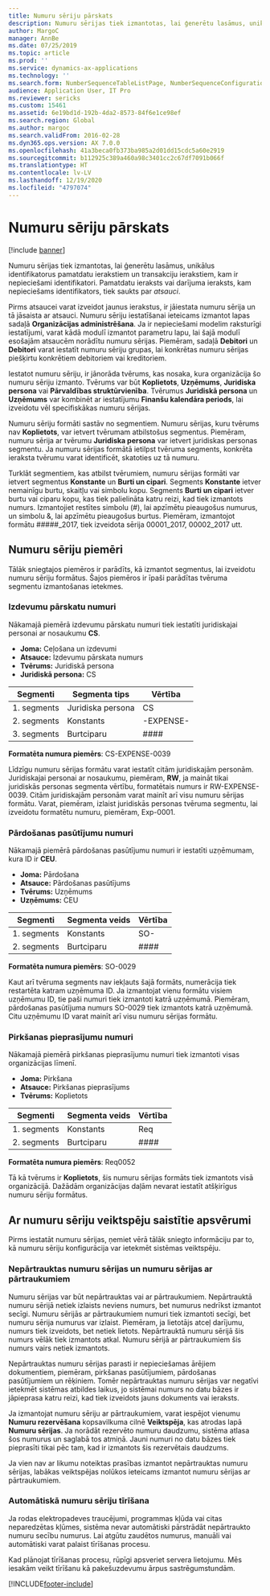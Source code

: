 ```yaml
---
title: Numuru sēriju pārskats
description: Numuru sērijas tiek izmantotas, lai ģenerētu lasāmus, unikālus identifikatorus pamatdatu ierakstiem un transakciju ierakstiem, kam ir nepieciešami identifikatori.
author: MargoC
manager: AnnBe
ms.date: 07/25/2019
ms.topic: article
ms.prod: ''
ms.service: dynamics-ax-applications
ms.technology: ''
ms.search.form: NumberSequenceTableListPage, NumberSequenceConfiguration
audience: Application User, IT Pro
ms.reviewer: sericks
ms.custom: 15461
ms.assetid: 6e19bd1d-192b-4da2-8573-84f6e1ce98ef
ms.search.region: Global
ms.author: margoc
ms.search.validFrom: 2016-02-28
ms.dyn365.ops.version: AX 7.0.0
ms.openlocfilehash: 41a3beca0fb373ba985a2d01dd15cdc5a60e2919
ms.sourcegitcommit: b112925c389a460a98c3401cc2c67df7091b066f
ms.translationtype: HT
ms.contentlocale: lv-LV
ms.lasthandoff: 12/19/2020
ms.locfileid: "4797074"
---
```

# <a name="number-sequences-overview"></a>Numuru sēriju pārskats

[!include [banner](../includes/banner.md)]

Numuru sērijas tiek izmantotas, lai ģenerētu lasāmus, unikālus identifikatorus pamatdatu ierakstiem un transakciju ierakstiem, kam ir nepieciešami identifikatori. Pamatdatu ieraksts vai darījuma ieraksts, kam nepieciešams identifikators, tiek saukts par *atsauci*.

Pirms atsaucei varat izveidot jaunus ierakstus, ir jāiestata numuru sērija un tā jāsaista ar atsauci. Numuru sēriju iestatīšanai ieteicams izmantot lapas sadaļā **Organizācijas administrēšana**. Ja ir nepieciešami modelim raksturīgi iestatījumi, varat kādā modulī izmantot parametru lapu, lai šajā modulī esošajām atsaucēm norādītu numuru sērijas. Piemēram, sadaļā **Debitori** un **Debitori** varat iestatīt numuru sēriju grupas, lai konkrētas numuru sērijas piešķirtu konkrētiem debitoriem vai kreditoriem.

Iestatot numuru sēriju, ir jānorāda tvērums, kas nosaka, kura organizācija šo numuru sēriju izmanto. Tvērums var būt **Koplietots**, **Uzņēmums**, **Juridiska persona** vai **Pārvaldības struktūrvienība**. Tvērumus **Juridiskā persona** un **Uzņēmums** var kombinēt ar iestatījumu **Finanšu kalendāra periods**, lai izveidotu vēl specifiskākas numuru sērijas.

Numuru sēriju formāti sastāv no segmentiem. Numuru sērijas, kuru tvērums nav **Koplietots**, var ietvert tvērumam atbilstošus segmentus. Piemēram, numuru sērija ar tvērumu **Juridiska persona** var ietvert juridiskas personas segmentu. Ja numuru sērijas formātā ietilpst tvēruma segments, konkrēta ieraksta tvērumu varat identificēt, skatoties uz tā numuru.

Turklāt segmentiem, kas atbilst tvērumiem, numuru sērijas formāti var ietvert segmentus **Konstante** un **Burti un cipari**. Segments **Konstante** ietver nemainīgu burtu, skaitļu vai simbolu kopu. Segments **Burti un cipari** ietver burtu vai ciparu kopu, kas tiek palielināta katru reizi, kad tiek izmantots numurs. Izmantojiet restītes simbolu (\#), lai apzīmētu pieaugošus numurus, un simbolu &, lai apzīmētu pieaugošus burtus. Piemēram, izmantojot formātu \#\#\#\#\#\_2017, tiek izveidota sērija 00001\_2017, 00002\_2017 utt.

## <a name="number-sequence-examples"></a>Numuru sēriju piemēri

Tālāk sniegtajos piemēros ir parādīts, kā izmantot segmentus, lai izveidotu numuru sēriju formātus. Šajos piemēros ir īpaši parādītas tvēruma segmentu izmantošanas ietekmes.

### <a name="expense-report-numbers"></a>Izdevumu pārskatu numuri

Nākamajā piemērā izdevumu pārskatu numuri tiek iestatīti juridiskajai personai ar nosaukumu **CS**.

- **Joma:** Ceļošana un izdevumi
- **Atsauce:** Izdevumu pārskata numurs
- **Tvērums:** Juridiskā persona
- **Juridiskā persona:** CS

| Segmenti  | Segmenta tips | Vērtība     |
|-----------|--------------|-----------|
| 1. segments | Juridiska persona | CS        |
| 2. segments | Konstants     | -EXPENSE- |
| 3. segments | Burtciparu | \#\#\#\#  |

**Formatēta numura piemērs**: CS-EXPENSE-0039

Līdzīgu numuru sērijas formātu varat iestatīt citām juridiskajām personām. Juridiskajai personai ar nosaukumu, piemēram, **RW**, ja maināt tikai juridiskās personas segmenta vērtību, formatētais numurs ir RW-EXPENSE-0039. Citām juridiskajām personām varat mainīt arī visu numuru sērijas formātu. Varat, piemēram, izlaist juridiskās personas tvēruma segmentu, lai izveidotu formatētu numuru, piemēram, Exp-0001.

### <a name="sales-order-numbers"></a>Pārdošanas pasūtījumu numuri

Nākamajā piemērā pārdošanas pasūtījumu numuri ir iestatīti uzņēmumam, kura ID ir **CEU**.

- **Joma:** Pārdošana
- **Atsauce:** Pārdošanas pasūtījums
- **Tvērums:** Uzņēmums
- **Uzņēmums:** CEU

| Segmenti  | Segmenta veids | Vērtība    |
|-----------|--------------|----------|
| 1. segments | Konstants     | SO-      |
| 2. segments | Burtciparu | \#\#\#\# |

**Formatēta numura piemērs**: SO-0029

Kaut arī tvēruma segments nav iekļauts šajā formāts, numerācija tiek restartēta katram uzņēmuma ID. Ja izmantojat vienu formātu visiem uzņēmumu ID, tie paši numuri tiek izmantoti katrā uzņēmumā. Piemēram, pārdošanas pasūtījuma numurs SO-0029 tiek izmantots katrā uzņēmumā. Citu uzņēmumu ID varat mainīt arī visu numuru sērijas formātu.

### <a name="purchase-requisition-numbers"></a>Pirkšanas pieprasījumu numuri

Nākamajā piemērā pirkšanas pieprasījumu numuri tiek izmantoti visas organizācijas līmenī.

- **Joma:** Pirkšana
- **Atsauce:** Pirkšanas pieprasījums
- **Tvērums:** Koplietots

| Segmenti  | Segmenta veids | Vērtība    |
|-----------|--------------|----------|
| 1. segments | Konstants     | Req      |
| 2. segments | Burtciparu | \#\#\#\# |

**Formatēta numura piemērs**: Req0052

Tā kā tvērums ir **Koplietots**, šis numuru sērijas formāts tiek izmantots visā organizācijā. Dažādām organizācijas daļām nevarat iestatīt atšķirīgus numuru sēriju formātus.

## <a name="performance-considerations-for-number-sequences"></a>Ar numuru sēriju veiktspēju saistītie apsvērumi

Pirms iestatāt numuru sērijas, ņemiet vērā tālāk sniegto informāciju par to, kā numuru sēriju konfigurācija var ietekmēt sistēmas veiktspēju.

### <a name="continuous-and-non-continuous-number-sequences"></a>Nepārtrauktas numuru sērijas un numuru sērijas ar pārtraukumiem

Numuru sērijas var būt nepārtrauktas vai ar pārtraukumiem. Nepārtrauktā numuru sērijā netiek izlaists neviens numurs, bet numurus nedrīkst izmantot secīgi. Numuru sērijās ar pārtraukumiem numuri tiek izmantoti secīgi, bet numuru sērija numurus var izlaist. Piemēram, ja lietotājs atceļ darījumu, numurs tiek izveidots, bet netiek lietots. Nepārtrauktā numuru sērijā šis numurs vēlāk tiek izmantots atkal. Numuru sērijā ar pārtraukumiem šis numurs vairs netiek izmantots.

Nepārtrauktas numuru sērijas parasti ir nepieciešamas ārējiem dokumentiem, piemēram, pirkšanas pasūtījumiem, pārdošanas pasūtījumiem un rēķiniem. Tomēr nepārtrauktas numuru sērijas var negatīvi ietekmēt sistēmas atbildes laikus, jo sistēmai numurs no datu bāzes ir jāpieprasa katru reizi, kad tiek izveidots jauns dokuments vai ieraksts.

Ja izmantojat numuru sēriju ar pārtraukumiem, varat iespējot vienumu **Numuru rezervēšana** kopsavilkuma cilnē **Veiktspēja**, kas atrodas lapā **Numuru sērijas**. Ja norādāt rezervēto numuru daudzumu, sistēma atlasa šos numurus un saglabā tos atmiņā. Jauni numuri no datu bāzes tiek pieprasīti tikai pēc tam, kad ir izmantots šis rezervētais daudzums.

Ja vien nav ar likumu noteiktas prasības izmantot nepārtrauktas numuru sērijas, labākas veiktspējas nolūkos ieteicams izmantot numuru sērijas ar pārtraukumiem.

### <a name="automatic-cleanup-of-number-sequences"></a>Automātiskā numuru sēriju tīrīšana

Ja rodas elektropadeves traucējumi, programmas kļūda vai citas neparedzētas kļūmes, sistēma nevar automātiski pārstrādāt nepārtraukto numuru secību numurus. Lai atgūtu zaudētos numurus, manuāli vai automātiski varat palaist tīrīšanas procesu.

Kad plānojat tīrīšanas procesu, rūpīgi apsveriet servera lietojumu. Mēs iesakām veikt tīrīšanu kā pakešuzdevumu ārpus sastrēgumstundām.


[!INCLUDE[footer-include](../../../includes/footer-banner.md)]